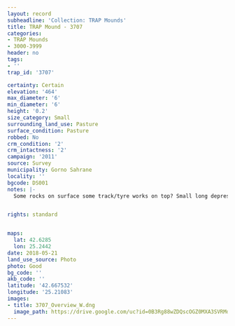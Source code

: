 ```yaml
---
layout: record
subheadline: 'Collection: TRAP Mounds'
title: TRAP Mound - 3707
categories:
- TRAP Mounds
- 3000-3999
header: no
tags:
- ''
trap_id: '3707'

certainty: Certain
elevation: '464'
max_diameter: '6'
min_diameter: '6'
height: '0.2'
size_category: Small
surrounding_land_use: Pasture
surface_condition: Pasture
robbed: No
crm_condition: '2'
crm_intactness: '2'
campaign: '2011'
source: Survey
municipality: Gorno Sahrane
locality: ''
bgcode: DS001
notes: |-
  Some rocks on surface some track/tyre works on top? Small long depressions.


rights: standard


maps:
  lat: 42.6285
  lon: 25.2442
date: 2018-05-21
land_use_source: Photo
photo: Good
bg_code: ''
akb_code: ''
latitude: '42.667532'
longitude: '25.21083'
images:
- title: 3707_Overview_W.dng
  image_path: https://drive.google.com/uc?id=0B3Rg88wZDQscOGZ0MXA3SVRMdlE
---
```

